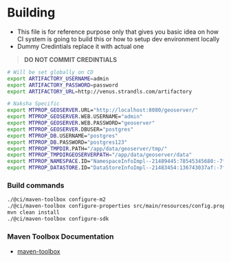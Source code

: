 # Building

- This file is for reference purpose only that gives you basic idea on how CI system is going to build this or how to setup dev environment locally
- Dummy Credintials replace it with actual one

> **DO NOT COMMIT CREDINTIALS**

```sh
# Will be set globally on CD
export ARTIFACTORY_USERNAME=admin
export ARTIFACTORY_PASSWORD=password
export ARTIFACTORY_URL=http://venus.strandls.com/artifactory

# Naksha Specific
export MTPROP_GEOSERVER.URL="http://localhost:8080/geoserver/"
export MTPROP_GEOSERVER.WEB.USERNAME="admin"
export MTPROP_GEOSERVER.WEB.PASSWORD="geoserver"
export MTPROP_GEOSERVER.DBUSER="postgres"
export MTPROP_DB.USERNAME="postgres"
export MTPROP_DB.PASSWORD="postgres123"
export MTPROP_TMPDIR.PATH="/app/data/geoserver/tmp/"
export MTPROP_TMPDIRGEOSERVERPATH="/app/data/geoserver/data"
export MTPROP_NAMESPACE.ID="NamespaceInfoImpl--21489445:78545345680:-7ffe"
export MTPROP_DATASTORE.ID="DataStoreInfoImpl--21483454:136743037af:-7ffg"
```

### Build commands

```sh
./@ci/maven-toolbox configure-m2
./@ci/maven-toolbox configure-properties src/main/resources/config.properties
mvn clean install
./@ci/maven-toolbox configure-sdk
```

### Maven Toolbox Documentation

- [maven-toolbox](https://github.com/harshzalavadiya/maven-toolbox/blob/master/README.md)

